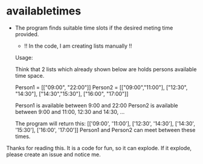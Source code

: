 # availabletimes
 - The program finds suitable time slots
    if the desired meting time provided.

    - !! In the code, I am creating lists manually !!
    
    Usage:

    Think that 2 lists which already shown below are holds persons available time space.

    Person1 = [["09:00", "22:00"]]
    Person2 = [["09:00","11:00"], ["12:30", "14:30"], ["14:30","15:30"], ["16:00", "17:00"]]
    
    Person1 is available between 9:00 and 22:00
    Person2 is available between 9:00 and 11:00, 12:30 and 14:30, ...

    The program will return this:
    [['09:00', '11:00'], ['12:30', '14:30'], ['14:30', '15:30'], ['16:00', '17:00']]
    Person1 and Person2 can meet between these times.
    
 Thanks for reading this.
 It is a code for fun, so it can explode.
 If it explode, please create an issue and notice me. 
